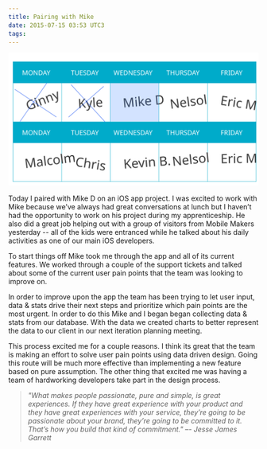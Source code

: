 ```yaml
---
title: Pairing with Mike
date: 2015-07-15 03:53 UTC3
tags:
---
```


![Pairing Calendar](/images/Tour_calendar_day3.svg)

Today I paired with Mike D on an iOS app project. I was excited to work with Mike because we’ve always had great conversations at lunch but I haven’t had the opportunity to work on his project during my apprenticeship. He also did a great job helping out with a group of visitors from Mobile Makers yesterday -- all of the kids were entranced while he talked about his daily activities as one of our main iOS developers.

To start things off Mike took me through the app and all of its current features. We worked through a couple of the support tickets and talked about some of the current user pain points that the team was looking to improve on.

In order to improve upon the app the team has been trying to let user input, data & stats drive their next steps and prioritize which pain points are the most urgent. In order to do this Mike and I began began collecting data & stats from our database. With the data we created charts to better represent the data to our client in our next iteration planning meeting.

This process excited me for a couple reasons. I think its great that the team is making an effort to solve user pain points using data driven design. Going this route will be much more effective than implementing a new feature based on pure assumption. The other thing that excited me was having a team of hardworking developers take part in the design process.

>*"What makes people passionate, pure and simple, is great experiences. If they have great experience with your product and they have great experiences with your service, they’re going to be passionate about your brand, they’re going to be committed to it. That’s how you build that kind of commitment." –- Jesse James Garrett*